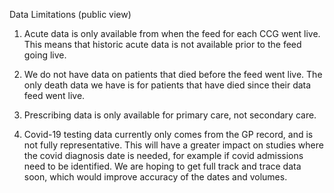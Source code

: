 
Data Limitations (public view)

1. Acute data is only available from when the feed for each CCG went live.
 This means that historic acute data is not available prior to the feed going live.

2. We do not have data on patients that died before the feed went live.
 The only death data we have is for patients that have died since their data feed went live.

3. Prescribing data is only available for primary care, not secondary care.

4. Covid-19 testing data currently only comes from the GP record, and is not fully representative.
 This will have a greater impact on studies where the covid diagnosis date is needed, for example if 
 covid admissions need to be identified. We are hoping to get full track and trace data soon, which would
 improve accuracy of the dates and volumes.
